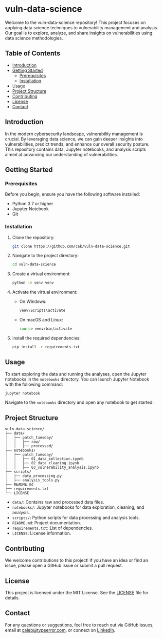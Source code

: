 # vuln-data-science

Welcome to the vuln-data-science repository! This project focuses on applying data science techniques to vulnerability
management and analysis. Our goal is to explore, analyze, and share insights on vulnerabilities using data science
methodologies.

## Table of Contents

- [Introduction](#introduction)
- [Getting Started](#getting-started)
  - [Prerequisites](#prerequisites)
  - [Installation](#installation)
- [Usage](#usage)
- [Project Structure](#project-structure)
- [Contributing](#contributing)
- [License](#license)
- [Contact](#contact)

## Introduction

In the modern cybersecurity landscape, vulnerability management is crucial. By leveraging data science, we can gain
deeper insights into vulnerabilities, predict trends, and enhance our overall security posture. This repository contains
data, Jupyter notebooks, and analysis scripts aimed at advancing our understanding of vulnerabilities.

## Getting Started

### Prerequisites

Before you begin, ensure you have the following software installed:

- Python 3.7 or higher
- Jupyter Notebook
- Git

### Installation

1. Clone the repository:

   ```bash
   git clone https://github.com/cak/vuln-data-science.git
   ```

2. Navigate to the project directory:

   ```bash
   cd vuln-data-science
   ```

3. Create a virtual environment:

   ```bash
   python -m venv venv
   ```

4. Activate the virtual environment:

   - On Windows:
     ```bash
     venv\Scripts\activate
     ```
   - On macOS and Linux:
     ```bash
     source venv/bin/activate
     ```

5. Install the required dependencies:

   ```bash
   pip install -r requirements.txt
   ```

## Usage

To start exploring the data and running the analyses, open the Jupyter notebooks in the `notebooks` directory. You can
launch Jupyter Notebook with the following command:

```bash
jupyter notebook
```

Navigate to the `notebooks` directory and open any notebook to get started.

## Project Structure

```
vuln-data-science/
├── data/
│   ├── patch_tuesday/
│   │   ├── raw/
│   │   ├── processed/
├── notebooks/
│   ├── patch_tuesday/
│   │   ├── 01_data_collection.ipynb
│   │   ├── 02_data_cleaning.ipynb
│   │   ├── 03_vulnerability_analysis.ipynb
├── scripts/
│   ├── data_processing.py
│   ├── analysis_tools.py
├── README.md
├── requirements.txt
└── LICENSE
```

- `data/`: Contains raw and processed data files.
- `notebooks/`: Jupyter notebooks for data exploration, cleaning, and analysis.
- `scripts/`: Python scripts for data processing and analysis tools.
- `README.md`: Project documentation.
- `requirements.txt`: List of dependencies.
- `LICENSE`: License information.

## Contributing

We welcome contributions to this project! If you have an idea or find an issue, please open a GitHub issue or submit a
pull request.

## License

This project is licensed under the MIT License. See the [LICENSE](LICENSE) file for details.

## Contact

For any questions or suggestions, feel free to reach out via GitHub issues, email
at [caleb@typeerror.com](mailto:caleb@typeerror.com), or connect on [LinkedIn](https://linkedin.com/in/calebk).
